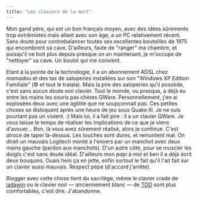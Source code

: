 ```yaml
---
title: "Les claviers de la mort"
---
```


Mon gand père, qui est un bon français moyen, avec des idées sûrements trop
extrêmistes mais allant avec son âge, a un PC relativement récent. Sans doute
pour contrebalancer toutes ses excellentes bouteilles de 1975 qui encombrent
sa cave. D'ailleurs, faute de "ranger" ma chambre, et puisqu'il ne boit plus
depuis presque un an maintenant, je m'occupe de "nettoyer" sa cave. Un boulot
qui me convient.

Etant à la pointe de la technologie, il a un abonnement ADSL chez _mamadou_ et
des tas de saloperies installées sur son "Windows XP Edition Familiale" (© et
tout le tralala). Mais la pire des saloperies qu'il possède, c'est sans aucun
doute son clavier. Tout le monde, ou presque, a déjà eu entre les mains les
souris pas chères QWare. Personnellement, j'en ai explosées deux avec une
aglilité que ne soupçonnait pas. Ces petites choses se disloquent après une
heure de jeu sous Quake III. Je ne suis pourtant pas un violent. :) Mais lui,
il a fait pire : il a un clavier QWare. Je vous laisse le temps de réaliser
les implications de ce que je viens d'avouer... Bon, là vous avez sûrement
réalisé, alors je continue. C'est atroce de taper là-dessus. Les touches sont
dures, et remontent mal. On dirait un mauvais Logitech monté à l'envers par un
manchot avec deux mains gauche (pardon aux manchots). D'un autre côté, pour se
muscler les doigts c'est sans doute idéal. D'ailleurs mon _papi_ à moi et ben
il a déjà écrit deux bouquins. Ouais hein ça en jette, enfin surtout le fait
qu'il l'ait fait sur un clavier aussi mauvais. Respect pépé (d'accord
j'arrête).

Blogger avec cette chose tient du sacrilège, même le clavier crade de
[jadawin](http://tuxaco.ath.cx/uname/) ou le clavier noir — anciennement blanc
— de [TDD](http://www.tddsworld.com/blogs/eapc) sont plus comfortables, c'est
dire. J'abandonne.

